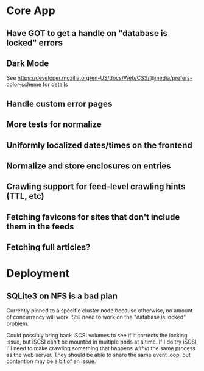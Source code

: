 # Core App

## Have GOT to get a handle on "database is locked" errors

## Dark Mode

See https://developer.mozilla.org/en-US/docs/Web/CSS/@media/prefers-color-scheme for details

## Handle custom error pages

## More tests for normalize

## Uniformly localized dates/times on the frontend

## Normalize and store enclosures on entries

## Crawling support for feed-level crawling hints (TTL, etc)

## Fetching favicons for sites that don't include them in the feeds

## Fetching full articles?

# Deployment

## SQLite3 on NFS is a bad plan

Currently pinned to a specific cluster node because otherwise, no amount of
concurrency will work.  Still need to work on the "database is locked" problem.

Could possibly bring back iSCSI volumes to see if it corrects the locking issue,
but iSCSI can't be mounted in multiple pods at a time.  If I do try iSCSI, I'll
need to make crawling something that happens _within_ the same process as the
web server.  They should be able to share the same event loop, but contention
may be a bit of an issue.
